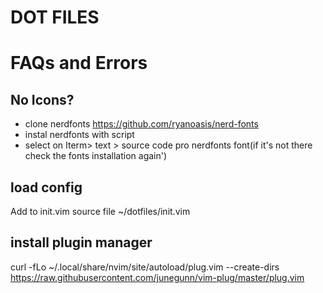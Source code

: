 # DOT FILES



# FAQs and Errors

## No Icons?
- clone nerdfonts https://github.com/ryanoasis/nerd-fonts
- instal nerdfonts with script 
- select on Iterm> text > source code pro nerdfonts font(if it's not there check the fonts installation again')


## load config
Add to init.vim source file ~/dotfiles/init.vim

## install plugin manager
curl -fLo ~/.local/share/nvim/site/autoload/plug.vim --create-dirs \
    https://raw.githubusercontent.com/junegunn/vim-plug/master/plug.vim
